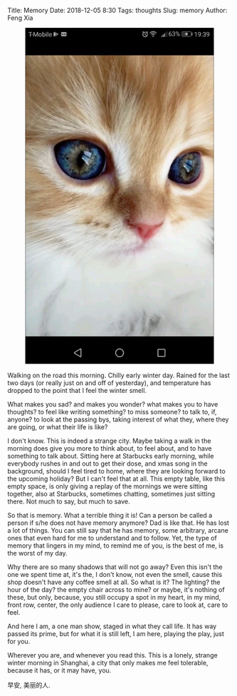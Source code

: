 Title: Memory
Date: 2018-12-05 8:30
Tags: thoughts
Slug: memory
Author: Feng Xia

<figure class="col l8 m8 center">
  <img src="/images/cute%20cat.png"/>
</figure>


Walking on the road this morning. Chilly early winter day. Rained for
the last two days (or really just on and off of yesterday), and
temperature has dropped to the point that I feel the winter smell.

What makes you sad? and makes you wonder? what makes you to have
thoughts? to feel like writing something? to miss someone? to talk to,
if, anyone? to look at the passing bys, taking interest of what they,
where they are going, or what their life is like?

I don't know. This is indeed a strange city. Maybe taking a walk in
the morning does give you more to think about, to feel about, and to
have something to talk about. Sitting here at Starbucks early morning,
while everybody rushes in and out to get their dose, and xmas song in
the background, should I feel tired to home, where they are looking
forward to the upcoming holiday? But I can't feel that at all. This
empty table, like this empty space, is only giving a replay of the
mornings we were sitting together, also at Starbucks, sometimes
chatting, sometimes just sitting there. Not much to say, but much to
save.

So that is memory. What a terrible thing it is! Can a person be called
a person if s/he does not have memory anymore? Dad is like that. He
has lost a lot of things. You can still say that he has memory, some
arbitrary, arcane ones that even hard for me to understand and to
follow. Yet, the type of memory that lingers in my mind, to remind me
of you, is the best of me, is the worst of my day.

Why there are so many shadows that will not go away? Even this isn't
the one we spent time at, it's the, I don't know, not even the smell,
cause this shop doesn't have any coffee smell at all. So what is it?
The lighting? the hour of the day? the empty chair across to mine? or
maybe, it's nothing of these, but only, because, you still occupy a
spot in my heart, in my mind, front row, center, the only audience I
care to please, care to look at, care to feel.

And here I am, a one man show, staged in what they call life. It has
way passed its prime, but for what it is still left, I am here,
playing the play, just for you.

Wherever you are, and whenever you read this. This is a lonely,
strange winter morning in Shanghai, a city that only makes me feel
tolerable, because it has, or it may have, you.

早安, 美丽的人. 
